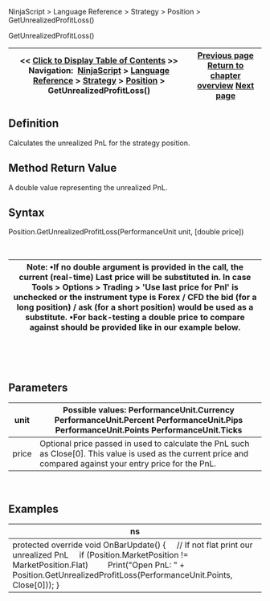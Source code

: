 ﻿


NinjaScript \> Language Reference \> Strategy \> Position \> GetUnrealizedProfitLoss()






















GetUnrealizedProfitLoss()







| \<\< [Click to Display Table of Contents](position_getunrealizedprofitloss.md) \>\> **Navigation:**     [NinjaScript](ninjascript-1.md) \> [Language Reference](language_reference_wip-1.md) \> [Strategy](strategy-1.md) \> [Position](position-1.md) \> GetUnrealizedProfitLoss() | [Previous page](position_averageprice-1.md) [Return to chapter overview](position-1.md) [Next page](position_instrument-1.md) |
| --- | --- |











## Definition


Calculates the unrealized PnL for the strategy position.


## 


## Method Return Value


A double value representing the unrealized PnL.


## 


## Syntax


Position.GetUnrealizedProfitLoss(PerformanceUnit unit, \[double price])


 




| Note:  •If no double argument is provided in the call, the current (real\-time) Last price will be substituted in. In case Tools \> Options \> Trading \> 'Use last price for Pnl' is unchecked or the instrument type is Forex / CFD the bid (for a long position) / ask (for a short position) would be used as a substitute. •For back\-testing a double price to compare against should be provided like in our example below. |
| --- |



 


 


## Parameters




| unit | Possible values: PerformanceUnit.Currency PerformanceUnit.Percent PerformanceUnit.Pips PerformanceUnit.Points PerformanceUnit.Ticks |
| --- | --- |
| price | Optional price passed in used to calculate the PnL such as Close\[0]. This value is used as the current price and compared against your entry price for the PnL. |



 


## 


## Examples




| ns |
| --- |
| protected override void OnBarUpdate() {      // If not flat print our unrealized PnL      if (Position.MarketPosition !\= MarketPosition.Flat)          Print("Open PnL: " \+ Position.GetUnrealizedProfitLoss(PerformanceUnit.Points, Close\[0])); } |









